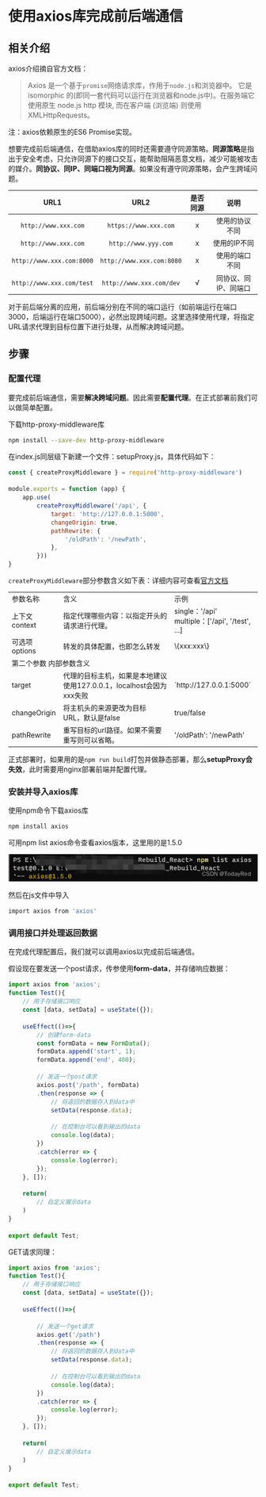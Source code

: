 # 使用axios库完成前后端通信

## 相关介绍

axios介绍摘自官方文档：

> Axios 是一个基于`promise`网络请求库，作用于`node.js`和浏览器中。 它是 isomorphic 的(即同一套代码可以运行在浏览器和node.js中)。在服务端它使用原生 node.js http 模块, 而在客户端 (浏览端) 则使用 XMLHttpRequests。

注：axios依赖原生的ES6 Promise实现。

想要完成前后端通信，在借助axios库的同时还需要遵守同源策略。**同源策略**是指出于安全考虑，只允许同源下的接口交互，能帮助阻隔恶意文档，减少可能被攻击的媒介。**同协议、同IP、同端口视为同源**。如果没有遵守同源策略，会产生跨域问题。

|           URL1            |           URL2            | 是否同源 |         说明         |
| :-----------------------: | :-----------------------: | :------: | :------------------: |
|   `http://www.xxx.com`    |   `https://www.xxx.com`   |    x     |    使用的协议不同    |
|   `http://www.xxx.com`    |   `http://www.yyy.com`    |    x     |     使用的IP不同     |
| `http://www.xxx.com:8000` | `http://www.xxx.com:8080` |    x     |    使用的端口不同    |
| `http://www.xxx.com/test` | `http://www.xxx.com/dev`  |    √     | 同协议、同IP、同端口 |

对于前后端分离的应用，前后端分别在不同的端口运行（如前端运行在端口3000，后端运行在端口5000），必然出现跨域问题。这里选择使用代理，将指定URL请求代理到目标位置下进行处理，从而解决跨域问题。

## 步骤

### 配置代理

要完成前后端通信，需要**解决跨域问题**。因此需要**配置代理**。在正式部署前我们可以做简单配置。

下载http-proxy-middleware库

```bash
npm install --save-dev http-proxy-middleware
```

在index.js同层级下新建一个文件：setupProxy.js，具体代码如下：

```jsx
const { createProxyMiddleware } = require('http-proxy-middleware')
 
module.exports = function (app) {
    app.use(
        createProxyMiddleware('/api', {
            target: 'http://127.0.0.1:5000',
            changeOrigin: true,
            pathRewrite: {
                '/oldPath': '/newPath',
            },
        }))
}
```

`createProxyMiddleware`部分参数含义如下表：详细内容可查看[官方文档]

<table>
    <tr>
        <td>参数名称</td> 
        <td>含义</td> 
        <td>示例</td> 
   </tr>
    <tr>
        <td>上下文context</td> 
        <td>指定代理哪些内容：以指定开头的请求进行代理。 </td> 
        <td>single：'/api' <br/> multiple：['/api', '/test', ...]</td> 
   </tr>
   <tr>
        <td>可选项options </td>
        <td>转发的具体配置，也即怎么转发</td>
        <td>\{xxx:xxx\}</td>
   </tr>
    <tr>
        <td colspan="3">第二个参数 内部参数含义</td>    
    </tr>
   <tr>
        <td>target</td>
        <td>代理的目标主机，如果是本地建议使用127.0.0.1，localhost会因为xxx失败</td>
        <td>`http://127.0.0.1:5000`</td>
   </tr>
   <tr>
        <td>changeOrigin</td>
        <td>将主机头的来源更改为目标 URL，默认是false</td>
        <td>true/false</td>
   </tr>
   <tr>
        <td>pathRewrite</td>
        <td>重写目标的url路径。如果不需要重写则可以省略。</td>
        <td>'/oldPath': '/newPath'</td>
   </tr>
</table>

正式部署时，如果用的是`npm run build`打包并做静态部署，那么**setupProxy会失效**，此时需要用nginx部署前端并配置代理。

### 安装并导入axios库

使用npm命令下载axios库

```bash
npm install axios
```

可用npm list axios命令查看axios版本，这里用的是1.5.0

![AV](img/axiosVersion.jpg)

然后在js文件中导入

```bash
import axios from 'axios'
```

### 调用接口并处理返回数据

在完成代理配置后，我们就可以调用axios以完成前后端通信。

假设现在要发送一个post请求，传参使用**form-data**，并存储响应数据：

```jsx
import axios from 'axios';
function Test(){
    // 用于存储接口响应
    const [data, setData] = useState({});
 
    useEffect(()=>{
        // 创建form-data
        const formData = new FormData();
        formData.append('start', 1);
        formData.append('end', 400);
 
        // 发送一个post请求
        axios.post('/path', formData)
        .then(response => {
            // 将返回的数据存入到data中
            setData(response.data);
 
            // 在控制台可以看到输出的data
            console.log(data);
        })
        .catch(error => {
            console.log(error);
        });
    }, []);
 
    return(
        // 自定义展示data
    )
}
 
export default Test;
```

GET请求同理：

```jsx
import axios from 'axios';
function Test(){
    // 用于存储接口响应
    const [data, setData] = useState({});
 
    useEffect(()=>{
 
        // 发送一个get请求
        axios.get('/path')
        .then(response => {
            // 将返回的数据存入到data中
            setData(response.data);
 
            // 在控制台可以看到输出的data
            console.log(data);
        })
        .catch(error => {
            console.log(error);
        });
    }, []);
 
    return(
        // 自定义展示data
    )
}
 
export default Test;
```

[官方文档]:http://www.npmdoc.org/http-proxy-middlewarezhongwenwendanghttp-proxy-middleware-jszhongwenjiaochengjiexi.html#http-proxy-middleware-options